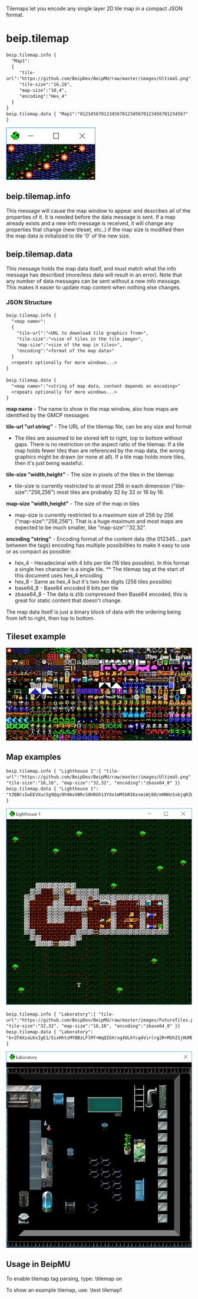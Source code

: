 Tilemaps let you encode any single layer 2D tile map in a compact JSON format.

# beip.tilemap

```
beip.tilemap.info {
  "Map1":
  {
     "tile-url":"https://github.com/BeipDev/BeipMU/raw/master/images/Ultima5.png",
     "tile-size":"16,16",
     "map-size":"10,4",
     "encoding":"Hex_4"
  }
}
beip.tilemap.data { "Map1":"0123456701234567012345670123456701234567" }
```

![Image of Map1](/images/TileMap1.png)

## beip.tilemap.info

This message will cause the map window to appear and describes all of the properties of it. It is needed before the data message is sent. If a map already exists and a new info message is received, it will change any properties that change (new tileset, etc..) if the map size is modified then the map data is initialized to tile '0' of the new size.

## beip.tilemap.data

This message holds the map data itself, and must match what the info message has described (more/less data will result in an error). Note that any number of data messages can be sent without a new info message. This makes it easier to update map content when nothing else changes.

### JSON Structure

```
beip.tilemap.info {
  "<map name>":
  {
    "tile-url":"<URL to download tile graphics from>",
    "tile-size":"<size of tiles in the tile image>",
    "map-size":"<size of the map in tiles>",
    "encoding":"<format of the map data>"
  }
  <repeats optionally for more windows...>
}

beip.tilemap.data {
  "<map name>":"<string of map data, content depends on encoding>"
  <repeats optionally for more windows...>
}
```

**map name** - The name to show in the map window, also how maps are identified by the GMCP messages

**tile-url "url string"** - The URL of the tilemap file, can be any size and format
* The tiles are assumed to be stored left to right, top to bottom without gaps. There is no restriction on the aspect ratio of the tilemap. If a tile map holds fewer tiles than are referenced by the map data, the wrong graphics might be drawn (or none at all). If a tile map holds more tiles, then it's just being wasteful.

**tile-size "width,height"** - The size in pixels of the tiles in the tilemap
* tile-size is currently restricted to at most 256 in each dimension ("tile-size":"256,256") most tiles are probably 32 by 32 or 16 by 16.

**map-size "width,height"** - The size of the map in tiles
* map-size is currently restricted to a maximum size of 256 by 256 ("map-size":"256,256"). That is a huge maximum and most maps are expected to be much smaller, like "map-size":"32,32".

**encoding "string"** - Encoding format of the content data (the 012345... part between the tags)
 encoding has multiple possibilities to make it easy to use or as compact as possible:

* hex_4 - Hexadecimal with 4 bits per tile (16 tiles possible). In this format a single hex character is a single tile.
** The tilemap tag at the start of this document uses hex_4 encoding
* hex_8 - Same as hex_4 but it's two hex digits (256 tiles possible)
* base64_8 - Base64 encoded 8 bits per tile
* zbase64_8 - The data is zlib compressed then Base64 encoded, this is great for static content that doesn't change.

The map data itself is just a binary block of data with the ordering being from left to right, then top to bottom.

## Tileset example

![Image of the tileset](/images/Ultima5.png)

## Map examples

```
beip.tilemap.info { "Lighthouse 1":{ "tile-url":"https://github.com/BeipDev/BeipMU/raw/master/images/Ultima5.png", "tile-size":"16,16", "map-size":"32,32", "encoding":"zbase64_8" }}
beip.tilemap.data { "Lighthouse 1": "tZBBCsIwEEVXuc5g9Qqz9h9AvVNRcS0URGh13YXo1mM5bRI6xsmiWj80/eHNHz5xbjqRZWnq3fSfxqPYSMErtxdgBk5q5gPzs5+5QStywdwPLblabzrzwIXPmodEKbblcCQ8IjFbRt0YXL7rDry/H5DkvcSV4aibFXR/3xGt0T8OAIVcFvb7dUGX4xH8xGcixUn/i2HUzs+9cvy9Rk5Hk1Oap2/3W/wF" }
```

![Image of Lighthouse](/images/LightHouse.png)

```
beip.tilemap.info { "Laboratory":{ "tile-url":"https://github.com/BeipDev/BeipMU/raw/master/images/FutureTiles.png", "tile-size":"32,32", "map-size":"16,16", "encoding":"zbase64_8" }}
beip.tilemap.data { "Laboratory": "k+ZFAXzaLKxIgE1/5ixHhtsMYBBzLFlMf+WqQIbXrxg4OLkYcq4Vi+lrg2R+MUhISjHUMDSA+FqLQULGIALCnw7RvnsnlL+cQRfEP30Syg9lsGW4fJmB4SZcngHIvwzXv50BLMBwB8yPZUgHG3eZ4Q2YX8vQzhDNcIQBZt9XBgQA8VVUkYCavo8vCvADAA" }
```

![Image of Laboratory](/images/Laboratory.png)

## Usage in BeipMU

To enable tilemap tag parsing, type: \tilemap on

To show an example tilemap, use: \test tilemap1

